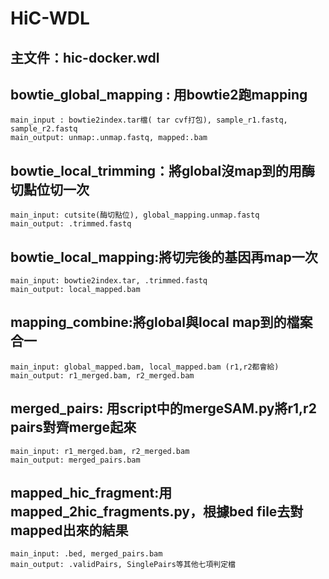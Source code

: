 HiC-WDL
===
主文件：hic-docker.wdl  
---
## bowtie_global_mapping : 用bowtie2跑mapping  
    main_input : bowtie2index.tar檔( tar cvf打包), sample_r1.fastq, sample_r2.fastq  
    main_output: unmap:.unmap.fastq, mapped:.bam  

## bowtie_local_trimming：將global沒map到的用酶切點位切一次  
    main_input: cutsite(酶切點位), global_mapping.unmap.fastq  
    main_output: .trimmed.fastq  

## bowtie_local_mapping:將切完後的基因再map一次  
    main_input: bowtie2index.tar, .trimmed.fastq  
    main_output: local_mapped.bam  

## mapping_combine:將global與local map到的檔案合一  
    main_input: global_mapped.bam, local_mapped.bam (r1,r2都會給)  
    main_output: r1_merged.bam, r2_merged.bam  

## merged_pairs: 用script中的mergeSAM.py將r1,r2 pairs對齊merge起來  
    main_input: r1_merged.bam, r2_merged.bam  
    main_output: merged_pairs.bam  

## mapped_hic_fragment:用mapped_2hic_fragments.py，根據bed file去對mapped出來的結果  
    main_input: .bed, merged_pairs.bam  
    main_output: .validPairs, SinglePairs等其他七項判定檔

